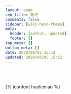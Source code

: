 ```yaml
---
layout: page
seo_title: 笔记
comments: false
sidebar: [wiki-hexo-theme]
meta:
  header: [author, updated]
  footer: []
top_meta: []
bottom_meta: []
date: 2020/06/05 15:12
updated: 2020/06/05 15:12
---
```


<br>
<br>

<span class="p center rem12" style="margin: -5rem 0 -4rem">{% iconfont huolieniao %}</span>
